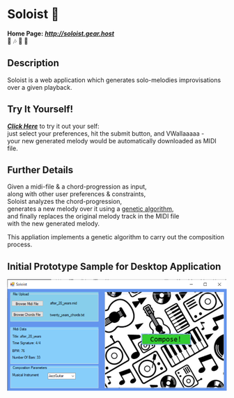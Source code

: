 
# Soloist :guitar:
**Home Page:** __*http://soloist.gear.host*__  
 :musical_note: :notes: :musical_score:  :musical_keyboard: 

## Description 
Soloist is a web application which generates solo-melodies improvisations over a given playback.  


## Try It Yourself!
[_**Click Here**_](http://soloist.gear.host/Composition/Compose) to try it out your self:  
just select your preferences, hit the submit button, and VWallaaaaa -  
your new generated melody would be automatically downloaded as MIDI file. 

## Further Details 
Given a midi-file & a chord-progression as input,   
along with other user preferences & constraints,  
Soloist analyzes the chord-progression,    
generates a new melody over it using a [genetic algorithm](https://en.wikipedia.org/wiki/Genetic_algorithm),  
and finally replaces the original melody track in the MIDI file  
with the new generated melody.

This appliation implements a genetic algorithm to carry out the composition process. 

## Initial Prototype Sample for Desktop Application
![Initial Prototype Sample](Design/prototype-screenshot.png)

